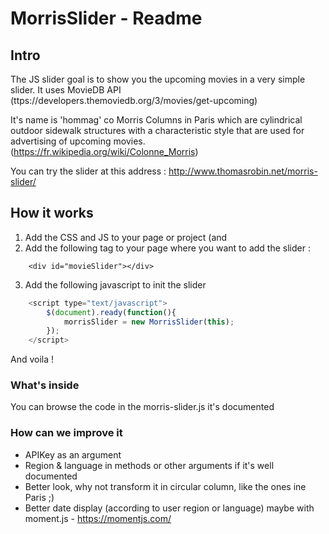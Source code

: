 # MorrisSlider - Readme

## Intro

The JS slider goal is to show you the upcoming movies in a very simple slider. 
It uses MovieDB API (ttps://developers.themoviedb.org/3/movies/get-upcoming)

It's name is 'hommag' co Morris Columns in Paris which are cylindrical outdoor sidewalk structures with a characteristic style that are used for advertising of upcoming movies. (https://fr.wikipedia.org/wiki/Colonne_Morris)

You can try the slider at this address : http://www.thomasrobin.net/morris-slider/

## How it works 

1. Add the CSS and JS to your page or project (and 
2. Add the following tag to your page where you want to add the slider : 
```
    <div id="movieSlider"></div>
```
3. Add the following javascript to init the slider 
```javascript
    <script type="text/javascript">
        $(document).ready(function(){
            morrisSlider = new MorrisSlider(this);
        });
    </script>
```
And voila !    

### What's inside 

You can browse the code in the morris-slider.js it's documented 

### How can we improve it 
- APIKey as an argument 
- Region & language in methods or other arguments if it's well documented
- Better look, why not transform it in circular column, like the ones ine Paris ;)
- Better date display (according to user region or language) maybe with moment.js - https://momentjs.com/


